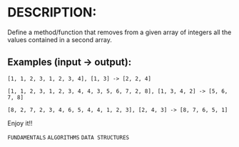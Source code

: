 # DESCRIPTION:

Define a method/function that removes from a given array of integers all the values contained in a second array.

## Examples (input -> output):

`[1, 1, 2, 3, 1, 2, 3, 4], [1, 3] -> [2, 2, 4]`

`[1, 1, 2, 3, 1, 2, 3, 4, 4, 3, 5, 6, 7, 2, 8], [1, 3, 4, 2] -> [5, 6, 7, 8]`

`[8, 2, 7, 2, 3, 4, 6, 5, 4, 4, 1, 2, 3], [2, 4, 3] -> [8, 7, 6, 5, 1]`

Enjoy it!!

`FUNDAMENTALS` `ALGORITHMS` `DATA STRUCTURES`